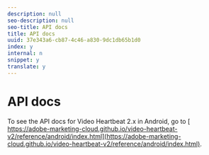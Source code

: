 ```yaml
---
description: null
seo-description: null
seo-title: API docs
title: API docs
uuid: 37e343a6-cb87-4c46-a830-9dc1db65b1d0
index: y
internal: n
snippet: y
translate: y
---
```


# API docs

To see the API docs for Video Heartbeat 2.x in Android, go to [ https://adobe-marketing-cloud.github.io/video-heartbeat-v2/reference/android/index.html](https://adobe-marketing-cloud.github.io/video-heartbeat-v2/reference/android/index.html). 
